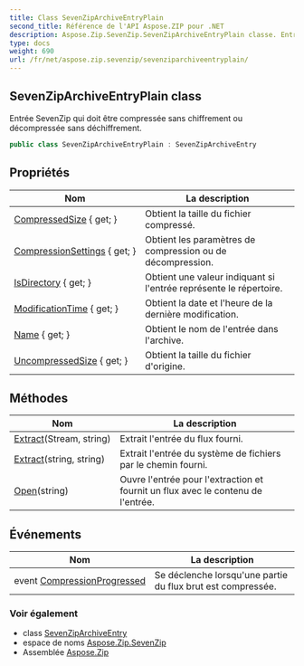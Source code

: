 ```yaml
---
title: Class SevenZipArchiveEntryPlain
second_title: Référence de l'API Aspose.ZIP pour .NET
description: Aspose.Zip.SevenZip.SevenZipArchiveEntryPlain classe. Entrée SevenZip qui doit être compressée sans chiffrement ou décompressée sans déchiffrement.
type: docs
weight: 690
url: /fr/net/aspose.zip.sevenzip/sevenziparchiveentryplain/
---
```

## SevenZipArchiveEntryPlain class

Entrée SevenZip qui doit être compressée sans chiffrement ou décompressée sans déchiffrement.

```csharp
public class SevenZipArchiveEntryPlain : SevenZipArchiveEntry
```

## Propriétés

| Nom | La description |
| --- | --- |
| [CompressedSize](../../aspose.zip.sevenzip/sevenziparchiveentry/compressedsize/) { get; } | Obtient la taille du fichier compressé. |
| [CompressionSettings](../../aspose.zip.sevenzip/sevenziparchiveentry/compressionsettings/) { get; } | Obtient les paramètres de compression ou de décompression. |
| [IsDirectory](../../aspose.zip.sevenzip/sevenziparchiveentry/isdirectory/) { get; } | Obtient une valeur indiquant si l'entrée représente le répertoire. |
| [ModificationTime](../../aspose.zip.sevenzip/sevenziparchiveentry/modificationtime/) { get; } | Obtient la date et l'heure de la dernière modification. |
| [Name](../../aspose.zip.sevenzip/sevenziparchiveentry/name/) { get; } | Obtient le nom de l'entrée dans l'archive. |
| [UncompressedSize](../../aspose.zip.sevenzip/sevenziparchiveentry/uncompressedsize/) { get; } | Obtient la taille du fichier d'origine. |

## Méthodes

| Nom | La description |
| --- | --- |
| [Extract](../../aspose.zip.sevenzip/sevenziparchiveentry/extract/)(Stream, string) | Extrait l'entrée du flux fourni. |
| [Extract](../../aspose.zip.sevenzip/sevenziparchiveentry/extract/)(string, string) | Extrait l'entrée du système de fichiers par le chemin fourni. |
| [Open](../../aspose.zip.sevenzip/sevenziparchiveentry/open/)(string) | Ouvre l'entrée pour l'extraction et fournit un flux avec le contenu de l'entrée. |

## Événements

| Nom | La description |
| --- | --- |
| event [CompressionProgressed](../../aspose.zip.sevenzip/sevenziparchiveentry/compressionprogressed/) | Se déclenche lorsqu'une partie du flux brut est compressée. |

### Voir également

* class [SevenZipArchiveEntry](../sevenziparchiveentry/)
* espace de noms [Aspose.Zip.SevenZip](../../aspose.zip.sevenzip/)
* Assemblée [Aspose.Zip](../../)


